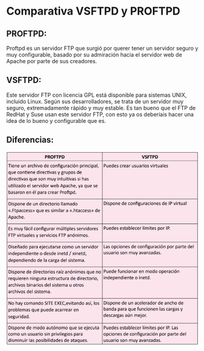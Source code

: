 # Comparativa VSFTPD y PROFTPD

## PROFTPD:

Proftpd es un servidor FTP que surgió por querer tener un servidor seguro y muy configurable, 
basado por su admiración hacia el servidor web de Apache por parte de sus creadores.

## VSFTPD:

Este servidor FTP con licencia GPL está disponible para sistemas UNIX, incluido Linux. 
Según sus desarrolladores, se trata de un servidor muy seguro, extremadamente rápido y 
muy estable. Es tan bueno que el FTP de RedHat y Suse usan este servidor FTP, con esto ya os 
deberíais hacer una idea de lo bueno y configurable que es.

## Diferencias:

![Diferencias](https://github.com/Juanrdls/VSFTPD/blob/main/Capturas/diferencia.PNG)

